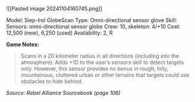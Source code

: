 ![[Pasted image 20241104160745.png]]

Model: Siep-Irol GlobeScan
Type: Omni-directional sensor glove
Skill: Sensors: omni-directional sensor globe
Crew: 10, skeleton: 4/+10
Cost: 12,500 (new), 6,250 (used)
Availability: 2, R

**Game Notes:** 
> Scans in a 20 kilometer radius in all directions (including into the atmosphere). Adds +1D to the user’s sensors skill to detect targets only. However, this sensor provides no bonus in rough, hilly, mountainous, cluttered urban or other terrains that targets could use obstacles to hide behind.

*Source: Rebel Alliance Sourcebook (page 106)*